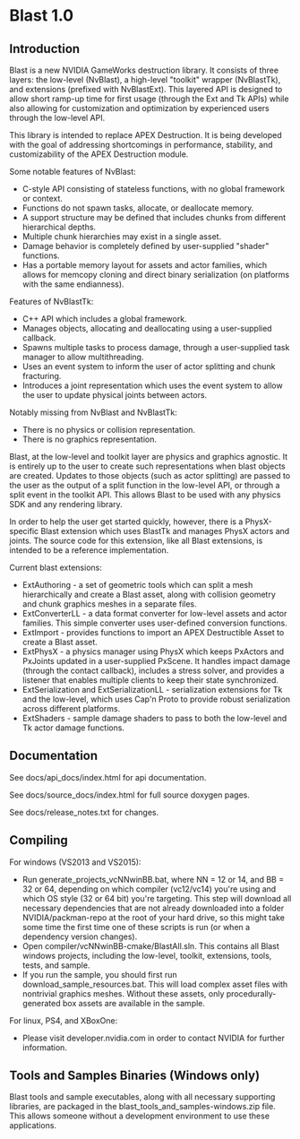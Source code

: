 Blast 1.0
=========

Introduction
------------

Blast is a new NVIDIA GameWorks destruction library.  It consists of three layers: the low-level (NvBlast), a high-level "toolkit"
wrapper (NvBlastTk), and extensions (prefixed with NvBlastExt).  This layered API is designed to allow short ramp-up time for
first usage (through the Ext and Tk APIs) while also allowing for customization and optimization by experienced users through the
low-level API.

This library is intended to replace APEX Destruction.  It is being developed with the goal of addressing shortcomings in
performance, stability, and customizability of the APEX Destruction module.

Some notable features of NvBlast:
* C-style API consisting of stateless functions, with no global framework or context.
* Functions do not spawn tasks, allocate, or deallocate memory.
* A support structure may be defined that includes chunks from different hierarchical depths.
* Multiple chunk hierarchies may exist in a single asset.
* Damage behavior is completely defined by user-supplied "shader" functions.
* Has a portable memory layout for assets and actor families, which allows for memcopy cloning and direct binary serialization (on platforms with the same endianness).

Features of NvBlastTk:
* C++ API which includes a global framework.
* Manages objects, allocating and deallocating using a user-supplied callback.
* Spawns multiple tasks to process damage, through a user-supplied task manager to allow multithreading.
* Uses an event system to inform the user of actor splitting and chunk fracturing.
* Introduces a joint representation which uses the event system to allow the user to update physical joints between actors.

Notably missing from NvBlast and NvBlastTk:
* There is no physics or collision representation.
* There is no graphics representation.

Blast, at the low-level and toolkit layer are physics and graphics agnostic.  It is entirely up to the user to create such representations
when blast objects are created.  Updates to those objects (such as actor splitting) are passed to the user as the output of a split
function in the low-level API, or through a split event in the toolkit API.  This allows Blast to be used with any physics SDK and any
rendering library.

In order to help the user get started quickly, however, there is a PhysX-specific Blast extension which uses BlastTk and manages PhysX actors
and joints.  The source code for this extension, like all Blast extensions, is intended to be a reference implementation.

Current blast extensions:
* ExtAuthoring - a set of geometric tools which can split a mesh hierarchically and create a Blast asset, along with collision geometry and chunk graphics meshes in a separate files.
* ExtConverterLL - a data format converter for low-level assets and actor families.  This simple converter uses user-defined conversion functions.
* ExtImport - provides functions to import an APEX Destructible Asset to create a Blast asset.
* ExtPhysX - a physics manager using PhysX which keeps PxActors and PxJoints updated in a user-supplied PxScene.  It handles impact damage (through the contact callback), includes a stress solver, and provides a listener that enables multiple clients to keep their state synchronized.
* ExtSerialization and ExtSerializationLL - serialization extensions for Tk and the low-level, which uses Cap'n Proto to provide robust serialization across different platforms.
* ExtShaders - sample damage shaders to pass to both the low-level and Tk actor damage functions.

Documentation
-------------

See docs/api_docs/index.html for api documentation.

See docs/source_docs/index.html for full source doxygen pages.

See docs/release_notes.txt for changes.

Compiling
---------

For windows (VS2013 and VS2015):
* Run generate_projects_vcNNwinBB.bat, where NN = 12 or 14, and BB = 32 or 64, depending on which compiler
(vc12/vc14) you're using and which OS style (32 or 64 bit) you're targeting.  This step will download all necessary
dependencies that are not already downloaded into a folder NVIDIA/packman-repo at the root of your hard drive, so
this might take some time the first time one of these scripts is run (or when a dependency version changes).
* Open compiler/vcNNwinBB-cmake/BlastAll.sln.  This contains all Blast windows projects, including the
low-level, toolkit, extensions, tools, tests, and sample.
* If you run the sample, you should first run download_sample_resources.bat.  This will load complex asset
files with nontrivial graphics meshes.  Without these assets, only procedurally-generated box assets are available
in the sample.

For linux, PS4, and XBoxOne:
* Please visit developer.nvidia.com in order to contact NVIDIA for further information.

Tools and Samples Binaries (Windows only)
-----------------------------------------

Blast tools and sample executables, along with all necessary supporting libraries, are packaged in the
blast_tools_and_samples-windows.zip file.  This allows someone without a development environment to use these
applications.
